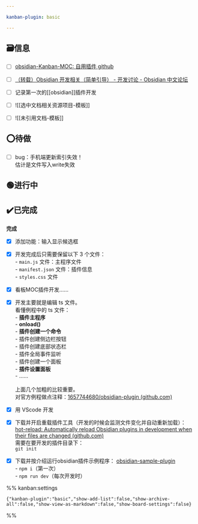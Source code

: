 ```yaml
---

kanban-plugin: basic

---
```


## 🗃️信息

- [ ] [obsidian-Kanban-MOC: 自用插件 github](https://github.com/1657744680/obsidian-Kanban-MOC)
- [ ] [（转载）Obsidian 开发相关（简单引导） - 开发讨论 - Obsidian 中文论坛](https://forum-zh.obsidian.md/t/topic/148)
- [ ] 记录第一次的[[obsidian]]插件开发
- [ ] ![[选中文档相关资源项目-模板]]
- [ ] ![[未引用文档-模板]]


## ⭕待做

- [ ] bug：手机端更新索引失效！<br>估计是文件写入write失效


## 🟢进行中



## ✔️已完成

**完成**
- [x] 添加功能：输入显示候选框
- [x] 开发完成后只需要保留以下 3 个文件：<br>- `main.js` 文件：主程序文件<br>- `manifest.json` 文件：插件信息<br>- `styles.css` 文件
- [x] 看板MOC插件开发……
- [x] 开发主要就是编辑 ts 文件。<br>看懂例程中的 ts 文件：<br>- **插件主程序**<br>	- **onload()**<br>- **插件创建一个命令**<br>- 插件创建侧边栏按钮<br>- 插件创建底部状态栏<br>- 插件全局事件监听<br>- 插件创建一个面板<br>- **插件设置面板**<br>- ……<br><br>上面几个加粗的比较重要。<br>对官方例程做点注释：[1657744680/obsidian-plugin (github.com)](https://github.com/1657744680/obsidian-plugin)
- [x] 用 VScode 开发
- [x] 下载并开启重载插件工具（开发的时候会监测文件变化并自动重新加载）：[hot-reload: Automatically reload Obsidian plugins in development when their files are changed (github.com)](https://github.com/pjeby/hot-reload)<br>需要在要开发的插件目录下：<br>`git init`
- [x] 下载并按介绍运行obsidian插件示例程序： [obsidian-sample-plugin](https://github.com/obsidianmd/obsidian-sample-plugin)<br>- `npm i`（第一次）<br>- `npm run dev`（每次开发时）




%% kanban:settings
```
{"kanban-plugin":"basic","show-add-list":false,"show-archive-all":false,"show-view-as-markdown":false,"show-board-settings":false}
```
%%